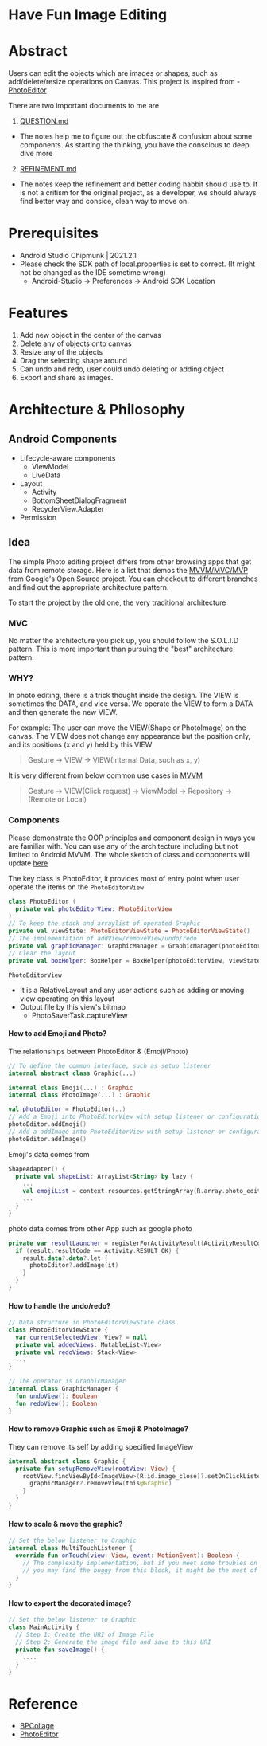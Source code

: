 # Have Fun Image Editing

# Abstract
Users can edit the objects which are images or shapes, such as add/delete/resize operations on Canvas. This project is inspired from - [PhotoEditor](https://github.com/burhanrashid52/PhotoEditor)

There are two important documents to me are
1. [QUESTION.md](QUESTION.md)
- The notes help me to figure out the obfuscate & confusion about some components. As starting the thinking, you have the conscious to deep dive more
2. [REFINEMENT.md](REFINEMENT.md)
- The notes keep the refinement and better coding habbit should use to. It is not a critism for the original project, as a developer, we should always find better way and consice, clean way to move on.

# Prerequisites
- Android Studio Chipmunk | 2021.2.1
- Please check the SDK path of local.properties is set to correct. (It might not be changed as the IDE sometime wrong)
  - Android-Studio -> Preferences -> Android SDK Location


# Features
1. Add new object in the center of the canvas
2. Delete any of objects onto canvas
3. Resize any of the objects
4. Drag the selecting shape around
5. Can undo and redo, user could undo deleting or adding object
6. Export and share as images.

# Architecture & Philosophy
## Android Components
- Lifecycle-aware components
  - ViewModel
  - LiveData
- Layout
  - Activity
  - BottomSheetDialogFragment
  - RecyclerView.Adapter
- Permission
## Idea
The simple Photo editing project differs from other browsing apps that get data from remote storage. Here is a list that demos the [MVVM/MVC/MVP](https://github.com/android/architecture-samples) from Google's Open Source project. You can checkout to different branches and find out the appropriate architecture pattern.

To start the project by the old one, the very traditional architecture

### MVC
No matter the architecture you pick up, you should follow the S.O.L.I.D pattern. This is more important than pursuing the "best" architecture pattern.

### WHY?
In photo editing, there is a trick thought inside the design. The VIEW is sometimes the DATA, and vice versa. We operate the VIEW to form a DATA and then generate the new VIEW.

For example:
The user can move the VIEW(Shape or PhotoImage) on the canvas. The VIEW does not change any appearance but the position only, and its positions (x and y) held by this VIEW

> Gesture -> VIEW -> VIEW(Internal Data, such as x, y)

It is very different from below common use cases in [MVVM](https://github.com/android/architecture-samples/tree/todo-mvvm-databinding)

> Gesture -> VIEW(Click request) -> ViewModel -> Repository -> (Remote or Local)



### Components
Please demonstrate the OOP principles and component design in ways you are familiar with. You can use any of the architecture including but not limited to Android MVVM.
The whole sketch of class and components will update [here](https://app.diagrams.net/#G1z8-ujAls_4BCl_PveP2SQTaGk8Po57jR)

The key class is PhotoEditor, it provides most of entry point when user operate the items on the `PhotoEditorView`
```kotlin
class PhotoEditor (
  private val photoEditorView: PhotoEditorView
)
// To keep the stack and arraylist of operated Graphic
private val viewState: PhotoEditorViewState = PhotoEditorViewState()
// The implementation of addView/removeView/undo/redo
private val graphicManager: GraphicManager = GraphicManager(photoEditorView, viewState)
// Clear the layout
private val boxHelper: BoxHelper = BoxHelper(photoEditorView, viewState)
```

`PhotoEditorView`
- It is a RelativeLayout and any user actions such as adding or moving view operating on this layout
- Output file by this view's bitmap
  - PhotoSaverTask.captureView

#### How to add Emoji and Photo?
The relationships between PhotoEditor & (Emoji/Photo)
```kotlin
// To define the common interface, such as setup listener
internal abstract class Graphic(...)

internal class Emoji(...) : Graphic
internal class PhotoImage(...) : Graphic

val photoEditor = PhotoEditor(..)
// Add a Emoji into PhotoEditorView with setup listener or configuration
photoEditor.addEmoji()
// Add a addImage into PhotoEditorView with setup listener or configuration
photoEditor.addImage()
```

Emoji's data comes from
```kotlin
ShapeAdapter() {
  private val shapeList: ArrayList<String> by lazy {
    ...
    val emojiList = context.resources.getStringArray(R.array.photo_editor_emoji)
    ...
  }
}
```

photo data comes from other App such as google photo
```kotlin
private var resultLauncher = registerForActivityResult(ActivityResultContracts.StartActivityForResult()) { result ->
  if (result.resultCode == Activity.RESULT_OK) {
    result.data?.data?.let {
      photoEditor?.addImage(it)
    }
  }
}
```

#### How to handle the undo/redo?
```kotlin
// Data structure in PhotoEditorViewState class
class PhotoEditorViewState {
  var currentSelectedView: View? = null
  private val addedViews: MutableList<View>
  private val redoViews: Stack<View>
  ...
}

// The operator is GraphicManager
internal class GraphicManager {
  fun undoView(): Boolean
  fun redoView(): Boolean
}

```

#### How to remove Graphic such as Emoji & PhotoImage?
They can remove its self by adding specified ImageView
```kotlin
internal abstract class Graphic {
  private fun setupRemoveView(rootView: View) {
    rootView.findViewById<ImageView>(R.id.image_close)?.setOnClickListener {
      graphicManager?.removeView(this@Graphic)
    }
  }
}
```

#### How to scale & move the graphic?
```kotlin
// Set the below listener to Graphic
internal class MultiTouchListener {
  override fun onTouch(view: View, event: MotionEvent): Boolean {
    // The complexity implementation, but if you meet some troubles on interaction, 
    // you may find the buggy from this block, it might be the most of root cause
  }
}
```

#### How to export the decorated image?
```kotlin
// Set the below listener to Graphic
class MainActivity {
  // Step 1: Create the URI of Image File
  // Step 2: Generate the image file and save to this URI
  private fun saveImage() {
    ....
  }
}
```

# Reference
- [BPCollage](https://github.com/chemickypes/BPCollage)
- [PhotoEditor](https://github.com/burhanrashid52/PhotoEditor)
